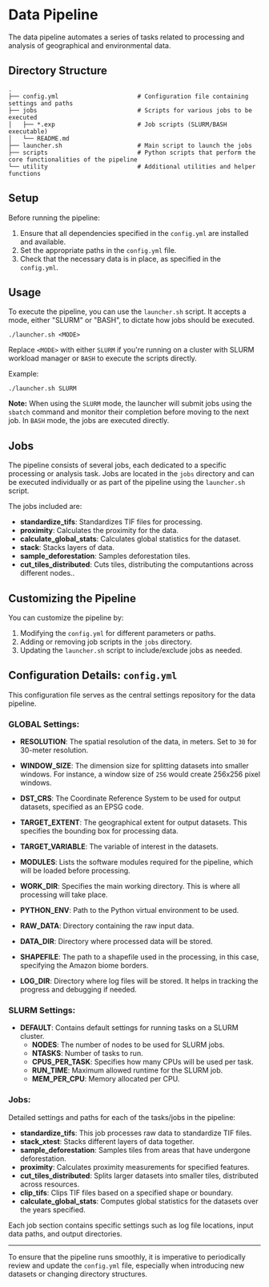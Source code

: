 <h1>Data Pipeline</h1><p>The data pipeline automates a series of tasks related to processing and analysis of geographical and environmental data.</p><h2>Directory Structure</h2><pre><div class="bg-black rounded-md mb-4"><div class="flex items-center relative text-gray-200 bg-gray-800 px-4 py-2 text-xs font-sans justify-between rounded-t-md"></div><div class="p-4 overflow-y-auto"><code class="!whitespace-pre hljs language-bash">.
├── config.yml                      <span class="hljs-comment"># Configuration file containing settings and paths</span>
├── <span class="hljs-built_in">jobs</span>                            <span class="hljs-comment"># Scripts for various jobs to be executed</span>
│   ├── *.exp                       <span class="hljs-comment"># Job scripts (SLURM/BASH executable)</span>
│   └── README.md
├── launcher.sh                     <span class="hljs-comment"># Main script to launch the jobs</span>
├── scripts                         <span class="hljs-comment"># Python scripts that perform the core functionalities of the pipeline</span>
└── utility                         <span class="hljs-comment"># Additional utilities and helper functions</span>
</code></div></div></pre><h2>Setup</h2><p>Before running the pipeline:</p><ol><li>Ensure that all dependencies specified in the <code>config.yml</code> are installed and available.</li><li>Set the appropriate paths in the <code>config.yml</code> file.</li><li>Check that the necessary data is in place, as specified in the <code>config.yml</code>.</li></ol><h2>Usage</h2><p>To execute the pipeline, you can use the <code>launcher.sh</code> script. It accepts a mode, either "SLURM" or "BASH", to dictate how jobs should be executed.</p><pre><div class="bg-black rounded-md mb-4"><div class="flex items-center relative text-gray-200 bg-gray-800 px-4 py-2 text-xs font-sans justify-between rounded-t-md"></div><div class="p-4 overflow-y-auto"><code class="!whitespace-pre hljs language-bash">./launcher.sh &lt;MODE&gt;
</code></div></div></pre><p>Replace <code>&lt;MODE&gt;</code> with either <code>SLURM</code> if you're running on a cluster with SLURM workload manager or <code>BASH</code> to execute the scripts directly.</p><p>Example:</p><pre><div class="bg-black rounded-md mb-4"><div class="flex items-center relative text-gray-200 bg-gray-800 px-4 py-2 text-xs font-sans justify-between rounded-t-md"></div><div class="p-4 overflow-y-auto"><code class="!whitespace-pre hljs language-bash">./launcher.sh SLURM
</code></div></div></pre><p><strong>Note:</strong> When using the <code>SLURM</code> mode, the launcher will submit jobs using the <code>sbatch</code> command and monitor their completion before moving to the next job. In <code>BASH</code> mode, the jobs are executed directly.</p><h2>Jobs</h2><p>The pipeline consists of several jobs, each dedicated to a specific processing or analysis task. Jobs are located in the <code>jobs</code> directory and can be executed individually or as part of the pipeline using the <code>launcher.sh</code> script.</p><p>The jobs included are:</p><ul><li><strong>standardize_tifs</strong>: Standardizes TIF files for processing.</li><li><strong>proximity</strong>: Calculates the proximity for the data.</li><li><strong>calculate_global_stats</strong>: Calculates global statistics for the dataset.</li><li><strong>stack</strong>: Stacks layers of data.</li><li><strong>sample_deforestation</strong>: Samples deforestation tiles.</li><li><strong>cut_tiles_distributed</strong>: Cuts tiles, distributing the computantions across different nodes..</li></ul><h2>Customizing the Pipeline</h2><p>You can customize the pipeline by:</p><ol><li>Modifying the <code>config.yml</code> for different parameters or paths.</li><li>Adding or removing job scripts in the <code>jobs</code> directory.</li><li>Updating the <code>launcher.sh</code> script to include/exclude jobs as needed.</li></ol>

<h2>Configuration Details: <code>config.yml</code></h2><p>This configuration file serves as the central settings repository for the data pipeline.</p><h3>GLOBAL Settings:</h3><ul><li><p><strong>RESOLUTION</strong>: The spatial resolution of the data, in meters. Set to <code>30</code> for 30-meter resolution.</p></li><li><p><strong>WINDOW_SIZE</strong>: The dimension size for splitting datasets into smaller windows. For instance, a window size of <code>256</code> would create 256x256 pixel windows.</p></li><li><p><strong>DST_CRS</strong>: The Coordinate Reference System to be used for output datasets, specified as an EPSG code.</p></li><li><p><strong>TARGET_EXTENT</strong>: The geographical extent for output datasets. This specifies the bounding box for processing data.</p></li><li><p><strong>TARGET_VARIABLE</strong>: The variable of interest in the datasets.</p></li><li><p><strong>MODULES</strong>: Lists the software modules required for the pipeline, which will be loaded before processing.</p></li><li><p><strong>WORK_DIR</strong>: Specifies the main working directory. This is where all processing will take place.</p></li><li><p><strong>PYTHON_ENV</strong>: Path to the Python virtual environment to be used.</p></li><li><p><strong>RAW_DATA</strong>: Directory containing the raw input data.</p></li><li><p><strong>DATA_DIR</strong>: Directory where processed data will be stored.</p></li><li><p><strong>SHAPEFILE</strong>: The path to a shapefile used in the processing, in this case, specifying the Amazon biome borders.</p></li><li><p><strong>LOG_DIR</strong>: Directory where log files will be stored. It helps in tracking the progress and debugging if needed.</p></li></ul><h3>SLURM Settings:</h3><ul><li><strong>DEFAULT</strong>: Contains default settings for running tasks on a SLURM cluster.<ul><li><strong>NODES</strong>: The number of nodes to be used for SLURM jobs.</li><li><strong>NTASKS</strong>: Number of tasks to run.</li><li><strong>CPUS_PER_TASK</strong>: Specifies how many CPUs will be used per task.</li><li><strong>RUN_TIME</strong>: Maximum allowed runtime for the SLURM job.</li><li><strong>MEM_PER_CPU</strong>: Memory allocated per CPU.</li></ul></li></ul><h3>Jobs:</h3><p>Detailed settings and paths for each of the tasks/jobs in the pipeline:</p><ul><li><strong>standardize_tifs</strong>: This job processes raw data to standardize TIF files.</li><li><strong>stack_xtest</strong>: Stacks different layers of data together.</li><li><strong>sample_deforestation</strong>: Samples tiles from areas that have undergone deforestation.</li><li><strong>proximity</strong>: Calculates proximity measurements for specified features.</li><li><strong>cut_tiles_distributed</strong>: Splits larger datasets into smaller tiles, distributed across resources.</li><li><strong>clip_tifs</strong>: Clips TIF files based on a specified shape or boundary.</li><li><strong>calculate_global_stats</strong>: Computes global statistics for the datasets over the years specified.</li></ul><p>Each job section contains specific settings such as log file locations, input data paths, and output directories.</p><hr><p>To ensure that the pipeline runs smoothly, it is imperative to periodically review and update the <code>config.yml</code> file, especially when introducing new datasets or changing directory structures.</p></div>